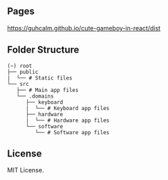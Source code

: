 ## Pages

https://guhcalm.github.io/cute-gameboy-in-react/dist

## Folder Structure

```
(~) root
├── public
|  └── # Static files
└── src
   ├── # Main app files
   └── .domains
      ├── keyboard
      |  └── # Keyboard app files
      ├── hardware
      |  └── # Hardware app files
      └── software
         └── # Software app files
```

## License

MIT License.
